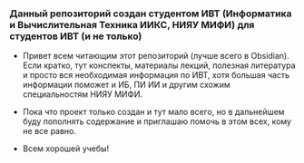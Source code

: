### **Данный репозиторий создан студентом ИВТ (Информатика и Вычислительная Техника ИИКС, НИЯУ МИФИ) для студентов ИВТ (и не только)**

- Привет всем читающим этот репозиторий (лучше всего в Obsidian). Если кратко, тут конспекты, материалы лекций, полезная литература и просто вся необходимая информация по ИВТ, хотя большая часть информации поможет и ИБ, ПИ ИИ и другим схожим специальностям НИЯУ МИФИ. 

- Пока что проект только создан и тут мало всего, но в дальнейшем буду пополнять содержание и приглашаю помочь в этом всех, кому не все равно. 

- Всем хорошей учебы! 



